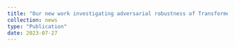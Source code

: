 ```yaml
---
title: "Our new work investigating adversarial robustness of Transformers for restoration is now online [preprint](https://arxiv.org/abs/2307.13856)"
collection: news
type: "Publication"
date: 2023-07-27
---
```


